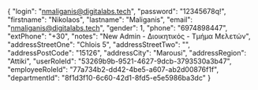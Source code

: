 ﻿

{
  "login": "nmaliganis@digitalabs.tech",
  "password": "12345678q!",
  "firstname": "Nikolaos",
  "lastname": "Maliganis",
  "email": "nmaliganis@digitalabs.tech",
  "gender": 1,
  "phone": "6974898447",
  "extPhone": "+30",
  "notes": "New Admin - Διοικητικός - Τμήμα Μελετών",	
  "addressStreetOne": "Chlois 5",
  "addressStreetTwo": "",
  "addressPostCode": "15126",
  "addressCity": "Marousi",
  "addressRegion": "Attiki",
  "userRoleId": "53269b9b-9521-4627-9dcb-3793530a3b47",
  "employeeRoleId": "77a734b2-dd42-4be5-a607-ab2d00876f1f",
  "departmentId": "8f1d3f10-6c60-42d1-8fd5-e5e5986ba3dc"
}
